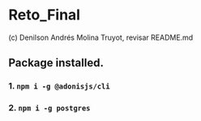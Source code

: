 # Reto_Final
 (c) Denilson Andrés Molina Truyot, revisar README.md

## Package installed.
### 1. `npm i -g @adonisjs/cli`
### 2. `npm i -g postgres`
